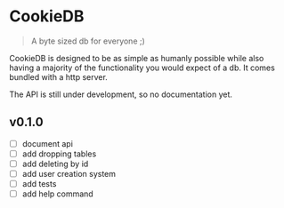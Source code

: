 # CookieDB

> A byte sized db for everyone ;)

CookieDB is designed to be as simple as humanly possible while also having a
majority of the functionality you would expect of a db. It comes bundled with a
http server.

The API is still under development, so no documentation yet.

## v0.1.0

- [ ] document api
- [ ] add dropping tables
- [ ] add deleting by id
- [ ] add user creation system
- [ ] add tests
- [ ] add help command
